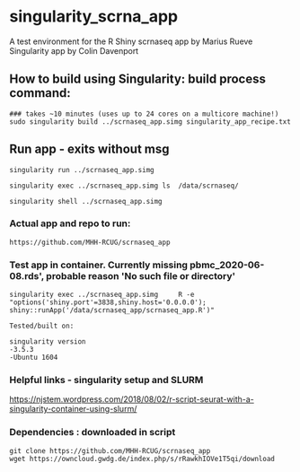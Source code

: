 # singularity_scrna_app
A test environment for the R Shiny scrnaseq app by Marius Rueve
Singularity app by Colin Davenport



## How to build using Singularity: build process command:
```
### takes ~10 minutes (uses up to 24 cores on a multicore machine!)
sudo singularity build ../scrnaseq_app.simg singularity_app_recipe.txt
```

## Run app - exits without msg
```
singularity run ../scrnaseq_app.simg

singularity exec ../scrnaseq_app.simg ls  /data/scrnaseq/

singularity shell ../scrnaseq_app.simg 
```

### Actual app and repo to run:
```
https://github.com/MHH-RCUG/scrnaseq_app
```

### Test app in container. Currently missing pbmc_2020-06-08.rds', probable reason 'No such file or directory'
```
singularity exec ../scrnaseq_app.simg     R -e "options('shiny.port'=3838,shiny.host='0.0.0.0'); shiny::runApp('/data/scrnaseq_app/scrnaseq_app.R')"
```


```
Tested/built on:

singularity version
-3.5.3
-Ubuntu 1604
```

### Helpful links - singularity setup and SLURM

https://njstem.wordpress.com/2018/08/02/r-script-seurat-with-a-singularity-container-using-slurm/


### Dependencies : downloaded in script
```
git clone https://github.com/MHH-RCUG/scrnaseq_app
wget https://owncloud.gwdg.de/index.php/s/rRawkhIOVe1T5qi/download
```
